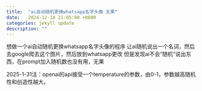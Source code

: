 ```yaml
---
title:  "ai自动随机更换whatsapp名字头像 无果"
date:   2024-12-18 21:05:00 +0800
categories: jekyll update
description: ""
---
```




想做一个ai自动随机更换whatsapp名字头像的程序
让ai随机说出一个名词，然后去google爬去这个图片，然后放到whatsapp更改
但是发现ai不会“随机”说出东西，在prompt加入随机数也没有用，无果

2025-1-31注：openai的api接受一个temperature的参数，由0-1，参数越高随机性和创造性越大。
